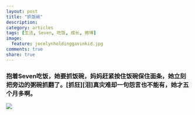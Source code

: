 ```yaml
---
layout: post
title: "抓饭碗"
description: 
category: articles
tags: [生活, Seven, 吃饭, 成长, 微博]
image:
  feature: jocelynholdinggavinkid.jpg
comments: true
share: true
---
```


### 抱着Seven吃饭，她要抓饭碗，妈妈赶紧按住饭碗保住面条，她立刻把旁边的粥碗抓翻了。[抓狂][泪]真灾难却一句怨言也不能有，她才五个月多啊。 ###

![](http://i.imgur.com/MBXe1nL.jpg)